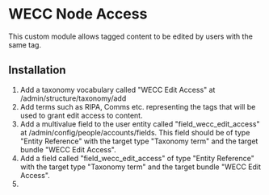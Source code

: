 # WECC Node Access

This custom module allows tagged content to be edited by users with the same tag.

## Installation
1. Add a taxonomy vocabulary called "WECC Edit Access" at /admin/structure/taxonomy/add
2. Add terms such as RIPA, Comms etc. representing the tags that will be used to grant edit access to content.
3. Add a multivalue field to the user entity called "field_wecc_edit_access" at /admin/config/people/accounts/fields. This field should be of type "Entity Reference" with the target type "Taxonomy term" and the target bundle "WECC Edit Access".
3. Add a field called "field_wecc_edit_access" of type "Entity Reference" with the target type "Taxonomy term" and the target bundle "WECC Edit Access".
4.
